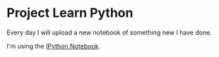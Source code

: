 # Project Learn Python

Every day I will upload a new notebook of something new I have done.

I'm using the [IPython Notebook](http://ipython.org).
